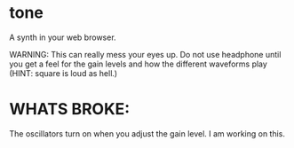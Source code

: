 # tone
A synth in your web browser.

WARNING: This can really mess your eyes up. Do not use headphone until you get a feel for the gain levels and how the different waveforms play (HINT: square is loud as hell.)

# WHATS BROKE:
The oscillators  turn on when you adjust the gain level. I am working on this.
